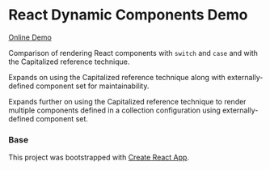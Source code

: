 # React Dynamic Components Demo

[Online Demo](https://j5bot.github.io/react-dynamic-component-demo/)

Comparison of rendering React components with `switch` and `case` and with the Capitalized reference technique.

Expands on using the Capitalized reference technique along with externally-defined component set for maintainability.

Expands further on using the Capitalized reference technique to render multiple components defined in a collection configuration using externally-defined component set.

### Base
This project was bootstrapped with [Create React App](https://github.com/facebookincubator/create-react-app).
